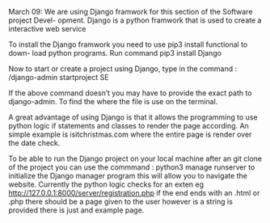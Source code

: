 March 09:
We are using Django framwork for this section of the Software project Devel- opment. Django is a python framwork that is used to create a interactive web service

To install the Django framwork you need to use pip3 install functional to down- load python programs. Run command
pip3 install Django

Now to start or create a project using Django, type in the command :
/django-admin startproject SE

If the above command doesn’t you may have to provide the exact path to django-admin. To find the where the file is use
on the terminal.

A great advantage of using Django is that it allows the programming to use python logic if statements and classes to render the page according. An simple example is isitchristmas.com where the entire page is render over the date check.

To be able to run the Django project on your local machine after an git clone of the project you can use the commmand :
python3 manage runserver 
to initialize the Django manager program this will allow you to navigate the website. Currently the python logic checks for an exten eg http://127.0.0.1:8000/server/registration.php if the end ends with an .html or .php there should be a page given to the user however is a string is provided there is just and example page.



